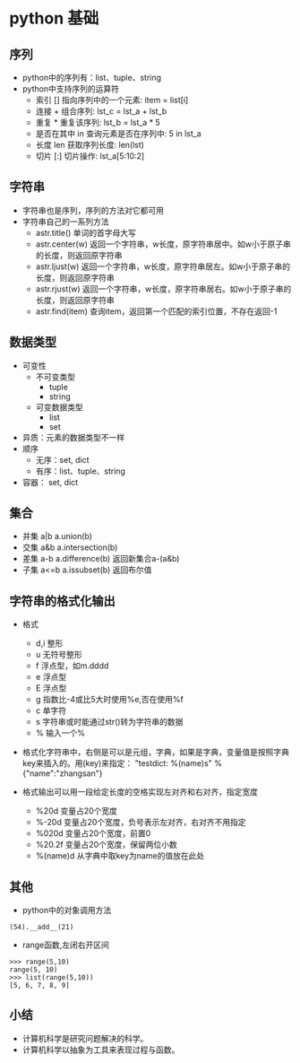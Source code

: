 # python 基础

## 序列
* python中的序列有：list、tuple、string
* python中支持序列的运算符
    * 索引 [] 指向序列中的一个元素:  item = list[i]
    * 连接 + 组合序列:   lst_c = lst_a + lst_b
    * 重复 * 重复该序列: lst_b = lst_a * 5
    * 是否在其中 in 查询元素是否在序列中: 5 in lst_a
    * 长度 len  获取序列长度: len(lst)
    * 切片 [:] 切片操作: lst_a[5:10:2]

## 字符串
* 字符串也是序列，序列的方法对它都可用
* 字符串自己的一系列方法
    * astr.title() 单词的首字母大写
    * astr.center(w) 返回一个字符串，w长度，原字符串居中。如w小于原子串的长度，则返回原字符串
    * astr.ljust(w) 返回一个字符串，w长度，原字符串居左。如w小于原子串的长度，则返回原字符串
    * astr.rjust(w) 返回一个字符串，w长度，原字符串居右。如w小于原子串的长度，则返回原字符串
    * astr.find(item) 查询item，返回第一个匹配的索引位置，不存在返回-1

## 数据类型
* 可变性
    * 不可变类型
        * tuple
        * string
    * 可变数据类型
        * list
        * set
* 异质：元素的数据类型不一样
* 顺序
    * 无序：set, dict
    * 有序：list、tuple、string
* 容器： set, dict

## 集合
* 并集 a|b a.union(b) 
* 交集 a&b a.intersection(b)
* 差集 a-b a.difference(b) 返回新集合a-(a&b)
* 子集 a<=b a.issubset(b) 返回布尔值

## 字符串的格式化输出
* 格式
    * d,i 整形
    * u 无符号整形
    * f 浮点型，如m.dddd
    * e 浮点型
    * E 浮点型
    * g 指数比-4或比5大时使用%e,否在使用%f
    * c 单字符
    * s 字符串或时能通过str()转为字符串的数据
    * % 输入一个%
* 格式化字符串中，右侧是可以是元组，字典，如果是字典，变量值是按照字典key来插入的。用(key)来指定： "testdict: %(name)s" % {"name":"zhangsan"}

* 格式输出可以用一段给定长度的空格实现左对齐和右对齐，指定宽度
    * %20d 变量占20个宽度
    * %-20d 变量占20个宽度，负号表示左对齐，右对齐不用指定
    * %020d 变量占20个宽度，前置0
    * %20.2f 变量占20个宽度，保留两位小数
    * %(name)d 从字典中取key为name的值放在此处


## 其他
* python中的对象调用方法
```
(54).__add__(21)
```

* range函数,左闭右开区间
```
>>> range(5,10)
range(5, 10)
>>> list(range(5,10))
[5, 6, 7, 8, 9]
```

## 小结
* 计算机科学是研究问题解决的科学。
* 计算机科学以抽象为工具来表现过程与函数。









